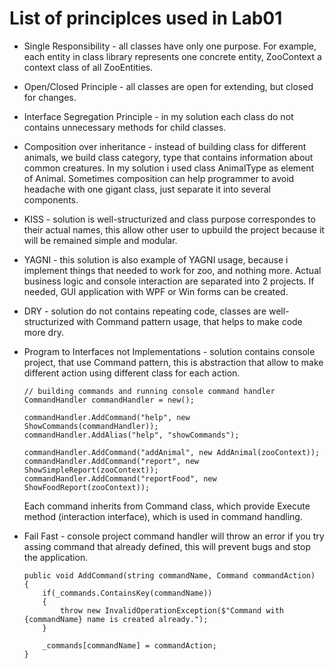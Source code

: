 # List of principlces used in Lab01

- Single Responsibility - all classes have only one purpose.
For example, each entity in class library represents one concrete entity,
ZooContext a context class of all ZooEntities.

- Open/Closed Principle - all classes are open for extending, but closed for changes.

- Interface Segregation Principle - in my solution each class do not contains
unnecessary methods for child classes.

- Composition over inheritance - instead of building class for different animals, 
we build class category, type that contains information about common
creatures. In my solution i used class AnimalType as element of Animal.
Sometimes composition can help programmer to avoid headache with one gigant
class, just separate it into several components.

- KISS - solution is well-structurized and class purpose correspondes 
to their actual names, this allow other user to upbuild the project because
it will be remained simple and modular. 

- YAGNI - this solution is also example of YAGNI usage,
because i implement things that needed to work for zoo, and nothing more.
Actual business logic and console interaction are separated into 2 projects.
If needed, GUI application with WPF or Win forms can be created.

- DRY - solution do not contains repeating code, classes are well-structurized with Command pattern usage, that helps to make code more dry.

- Program to Interfaces not Implementations - solution contains console project, that use Command pattern,
this is abstraction that allow to make different action using 
different class for each action.
	```
	// building commands and running console command handler
	CommandHandler commandHandler = new();

	commandHandler.AddCommand("help", new ShowCommands(commandHandler));
	commandHandler.AddAlias("help", "showCommands");

	commandHandler.AddCommand("addAnimal", new AddAnimal(zooContext));
	commandHandler.AddCommand("report", new ShowSimpleReport(zooContext));
	commandHandler.AddCommand("reportFood", new ShowFoodReport(zooContext));
	```

	Each command inherits from Command class, which provide Execute method (interaction interface), which is used in command handling.


- Fail Fast - console project command handler will throw an error if you try assing command that already defined, this will prevent bugs and stop the application.

	```
	public void AddCommand(string commandName, Command commandAction)
	{
		if(_commands.ContainsKey(commandName))
		{
			throw new InvalidOperationException($"Command with {commandName} name is created already.");
		}

		_commands[commandName] = commandAction;
	}
	```

